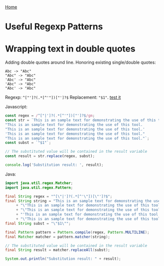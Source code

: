 [Home](../)

Useful Regexp Patterns
======================

# Wrapping text in double quotes

Adding double quotes around line. Honoring existing single/double quotes:

    Abc -> "Abc"
    "Abc" -> "Abc"
    'Abc' -> "Abc"
    'Abc" -> "Abc"
    "Abc' -> "Abc"

Regexp: `^["']?(.*[^'"])["']?$` Replacement: `"$1"`. [test it](https://regex101.com/r/5SthsI/1)

Javascript:
~~~javascript
const regex = /^["|']?(.*[^'"])["']?$/gm;
const str = `This is an sample text for demonstrating the use of this tool.
"This is an sample text for demonstrating the use of this tool.
"This is an sample text for demonstrating the use of this tool.'
'This is an sample text for demonstrating the use of this tool."
"This is an sample text for demonstrating the use of this tool."`;
const subst = `"$1"`;

// The substituted value will be contained in the result variable
const result = str.replace(regex, subst);

console.log('Substitution result: ', result);
~~~

Java:
~~~java
import java.util.regex.Matcher;
import java.util.regex.Pattern;

final String regex = "^[\"|']?(.*[^'\"])[\"']?$";
final String string = "This is an sample text for demonstrating the use of this tool.\n"
	 + "\"This is an sample text for demonstrating the use of this tool.\n"
	 + "\"This is an sample text for demonstrating the use of this tool.'\n"
	 + "'This is an sample text for demonstrating the use of this tool.\"\n"
	 + "\"This is an sample text for demonstrating the use of this tool.\"";
final String subst = "\"$1\"";

final Pattern pattern = Pattern.compile(regex, Pattern.MULTILINE);
final Matcher matcher = pattern.matcher(string);

// The substituted value will be contained in the result variable
final String result = matcher.replaceAll(subst);

System.out.println("Substitution result: " + result);
~~~
